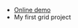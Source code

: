 <ul>
  <li>
    <a href="https://keyelty-dev.github.io/first-grid-project/"> Online demo</a>
  </li>
  <li> My first grid project</li>
</ul>

